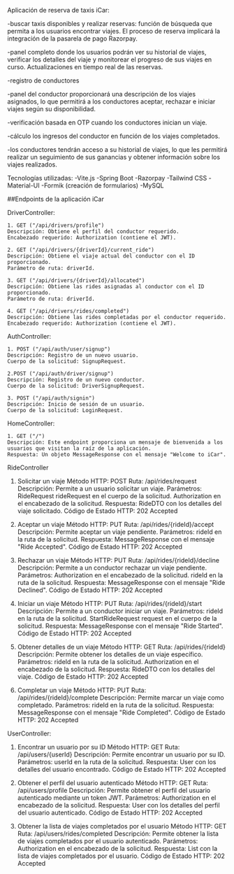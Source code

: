 Aplicación de reserva de taxis iCar:

-buscar taxis disponibles y realizar reservas: función de búsqueda que permita a los usuarios encontrar viajes. El proceso de reserva implicará la integración de la pasarela de pago Razorpay.

-panel completo donde los usuarios podrán ver su historial de viajes, verificar los detalles del viaje y monitorear el progreso de sus viajes en curso. Actualizaciones en tiempo real de las reservas.

-registro de conductores

-panel del conductor proporcionará una descripción de los viajes asignados, lo que permitirá a los conductores aceptar, rechazar e iniciar viajes según su disponibilidad.

-verificación basada en OTP cuando los conductores inician un viaje.

-cálculo los ingresos del conductor en función de los viajes completados.

-los conductores tendrán acceso a su historial de viajes, lo que les permitirá realizar un seguimiento de sus ganancias y obtener información sobre los viajes realizados.

Tecnologías utilizadas:
-Vite.js
-Spring Boot
-Razorpay
-Tailwind CSS
-Material-UI
-Formik (creación de formularios)
-MySQL


##Endpoints de la aplicación iCar

DriverController:

    1. GET ("/api/drivers/profile")
    Descripción: Obtiene el perfil del conductor requerido.
    Encabezado requerido: Authorization (contiene el JWT).

    2. GET ("/api/drivers/{driverId}/current_ride")
    Descripción: Obtiene el viaje actual del conductor con el ID proporcionado.
    Parámetro de ruta: driverId.

    3. GET ("/api/drivers/{driverId}/allocated")
    Descripción: Obtiene las rides asignadas al conductor con el ID proporcionado.
    Parámetro de ruta: driverId.

    4. GET ("/api/drivers/rides/completed")
    Descripción: Obtiene las rides completadas por el conductor requerido.
    Encabezado requerido: Authorization (contiene el JWT).


AuthController:

    1. POST ("/api/auth/user/signup")
    Descripción: Registro de un nuevo usuario.
    Cuerpo de la solicitud: SignupRequest.

    2.POST ("/api/auth/driver/signup")
    Descripción: Registro de un nuevo conductor.
    Cuerpo de la solicitud: DriverSignupRequest.

    3. POST ("/api/auth/signin")
    Descripción: Inicio de sesión de un usuario. 
    Cuerpo de la solicitud: LoginRequest.

HomeController:

    1. GET ("/")
    Descripción: Este endpoint proporciona un mensaje de bienvenida a los usuarios que visitan la raíz de la aplicación.
    Respuesta: Un objeto MessageResponse con el mensaje "Welcome to iCar".


RideController

1. Solicitar un viaje
   Método HTTP: POST
   Ruta: /api/rides/request
   Descripción: Permite a un usuario solicitar un viaje.
   Parámetros: RideRequest rideRequest en el cuerpo de la solicitud.
   Authorization en el encabezado de la solicitud.
   Respuesta: RideDTO con los detalles del viaje solicitado.
   Código de Estado HTTP: 202 Accepted

2. Aceptar un viaje
   Método HTTP: PUT
   Ruta: /api/rides/{rideId}/accept
   Descripción: Permite aceptar un viaje pendiente.
   Parámetros: rideId en la ruta de la solicitud.
   Respuesta: MessageResponse con el mensaje "Ride Accepted".
   Código de Estado HTTP: 202 Accepted

3. Rechazar un viaje
   Método HTTP: PUT
   Ruta: /api/rides/{rideId}/decline
   Descripción: Permite a un conductor rechazar un viaje pendiente.
   Parámetros:
   Authorization en el encabezado de la solicitud.
   rideId en la ruta de la solicitud.
   Respuesta: MessageResponse con el mensaje "Ride Declined".
   Código de Estado HTTP: 202 Accepted

4. Iniciar un viaje
   Método HTTP: PUT
   Ruta: /api/rides/{rideId}/start
   Descripción: Permite a un conductor iniciar un viaje.
   Parámetros: rideId en la ruta de la solicitud.
   StartRideRequest request en el cuerpo de la solicitud.
   Respuesta: MessageResponse con el mensaje "Ride Started".
   Código de Estado HTTP: 202 Accepted

5. Obtener detalles de un viaje
   Método HTTP: GET
   Ruta: /api/rides/{rideId}
   Descripción: Permite obtener los detalles de un viaje específico.
   Parámetros: rideId en la ruta de la solicitud.
   Authorization en el encabezado de la solicitud.
   Respuesta: RideDTO con los detalles del viaje.
   Código de Estado HTTP: 202 Accepted

6. Completar un viaje
   Método HTTP: PUT
   Ruta: /api/rides/{rideId}/complete
   Descripción: Permite marcar un viaje como completado.
   Parámetros: rideId en la ruta de la solicitud.
   Respuesta: MessageResponse con el mensaje "Ride Completed".
   Código de Estado HTTP: 202 Accepted

UserController:

1. Encontrar un usuario por su ID
   Método HTTP: GET
   Ruta: /api/users/{userId}
   Descripción: Permite encontrar un usuario por su ID.
   Parámetros: userId en la ruta de la solicitud.
   Respuesta: User con los detalles del usuario encontrado.
   Código de Estado HTTP: 202 Accepted

2. Obtener el perfil del usuario autenticado
   Método HTTP: GET
   Ruta: /api/users/profile
   Descripción: Permite obtener el perfil del usuario autenticado mediante un token JWT.
   Parámetros: Authorization en el encabezado de la solicitud.
   Respuesta: User con los detalles del perfil del usuario autenticado.
   Código de Estado HTTP: 202 Accepted

3. Obtener la lista de viajes completados por el usuario
   Método HTTP: GET
   Ruta: /api/users/rides/completed
   Descripción: Permite obtener la lista de viajes completados por el usuario autenticado.
   Parámetros: Authorization en el encabezado de la solicitud.
   Respuesta: List<Ride> con la lista de viajes completados por el usuario.
   Código de Estado HTTP: 202 Accepted